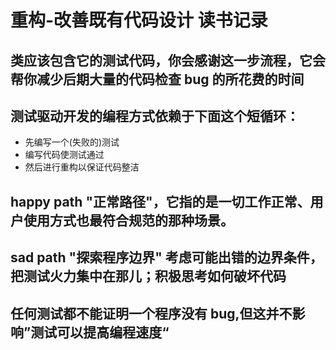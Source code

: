 # 重构-改善既有代码设计 读书记录

## 类应该包含它的测试代码，你会感谢这一步流程，它会帮你减少后期大量的代码检查 bug 的所花费的时间

## 测试驱动开发的编程方式依赖于下面这个短循环：

- 先编写一个(失败的)测试
- 编写代码使测试通过
- 然后进行重构以保证代码整洁

## happy path "正常路径"，它指的是一切工作正常、用户使用方式也最符合规范的那种场景。

## sad path "探索程序边界" 考虑可能出错的边界条件，把测试火力集中在那儿；积极思考如何破坏代码

## 任何测试都不能证明一个程序没有 bug,但这并不影响”测试可以提高编程速度“
